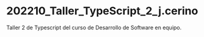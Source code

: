 # 202210_Taller_TypeScript_2_j.cerino
Taller 2 de Typescript del curso de Desarrollo de Software en equipo.